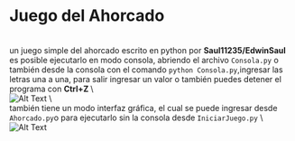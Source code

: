 # Juego del Ahorcado
\
un juego simple del ahorcado escrito en python por **Saul11235/EdwinSaul**
es posible ejecutarlo en modo consola, abriendo el archivo  <code>Consola.py</code> o también desde la consola con el comando
<code>python Consola.py</code>,ingresar las letras una a una, para salir ingresar un valor o también puedes detener el programa con **Ctrl+Z <Enter>**
\ \
![Alt Text](https://media.giphy.com/media/CYd0cgfRZvdofnFj3d/giphy.gif) 
\ \
también tiene un modo interfaz gráfica, el cual se puede ingresar desde <code>Ahorcado.py</code>o para ejecutarlo sin la consola desde <code>IniciarJuego.py</code>
\ \
![Alt Text](https://media.giphy.com/media/QsmvbHDnpZ6dov2o3y/giphy.gif)

